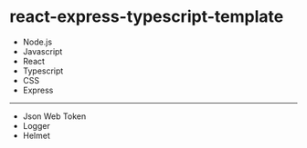 # react-express-typescript-template

- Node.js
- Javascript
- React
- Typescript
- CSS
- Express

---

- Json Web Token
- Logger
- Helmet

